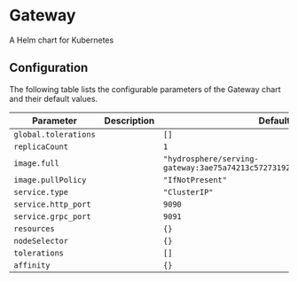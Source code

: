 
Gateway
===========

A Helm chart for Kubernetes


## Configuration

The following table lists the configurable parameters of the Gateway chart and their default values.

| Parameter                | Description             | Default        |
| ------------------------ | ----------------------- | -------------- |
| `global.tolerations` |  | `[]` |
| `replicaCount` |  | `1` |
| `image.full` |  | `"hydrosphere/serving-gateway:3ae75a74213c57273192da6406b14602319c4b9c"` |
| `image.pullPolicy` |  | `"IfNotPresent"` |
| `service.type` |  | `"ClusterIP"` |
| `service.http_port` |  | `9090` |
| `service.grpc_port` |  | `9091` |
| `resources` |  | `{}` |
| `nodeSelector` |  | `{}` |
| `tolerations` |  | `[]` |
| `affinity` |  | `{}` |





